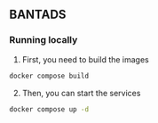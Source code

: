 ## BANTADS

### Running locally

1. First, you need to build the images
```bash
docker compose build
```
2. Then, you can start the services
```bash
docker compose up -d
```
